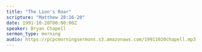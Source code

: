 ```yaml
---
title: "The Lion's Roar"
scripture: "Matthew 28:16-20"
date: 1991-10-20T00:00:00Z
speaker: Bryan Chapell
sermon_type: morning
audio: https://pcpcmorningsermons.s3.amazonaws.com/19911020chapell.mp3 
---
```



